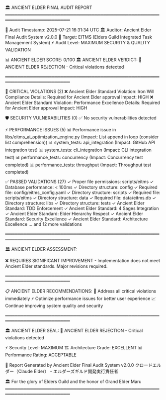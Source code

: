 
🏛️ ANCIENT ELDER FINAL AUDIT REPORT
═══════════════════════════════════════════════════════════════════════

📅 Audit Timestamp: 2025-07-21 16:31:34 UTC
🏛️ Auditor: Ancient Elder Final Audit System v2.0.0
🎯 Target: EITMS (Elders Guild Integrated Task Management System)
⚡ Audit Level: MAXIMUM SECURITY & QUALITY VALIDATION

📊 ANCIENT ELDER SCORE: 0/100
🏛️ ANCIENT ELDER VERDICT: 🚫 ANCIENT ELDER REJECTION - Critical violations detected

═══════════════════════════════════════════════════════════════════════

🚨 CRITICAL VIOLATIONS (2)
   ❌ Ancient Elder Standard Violation: Iron Will Compliance
      Details: Required for Ancient Elder approval
      Impact: HIGH
   ❌ Ancient Elder Standard Violation: Performance Excellence
      Details: Required for Ancient Elder approval
      Impact: HIGH

🛡️ SECURITY VULNERABILITIES (0)
   ✅ No security vulnerabilities detected

⚡ PERFORMANCE ISSUES (5)
   📊 Performance issue in libs/eitms_ai_optimization_engine.py (Impact: List append in loop (consider list comprehension))
   📊 system_tests: api_integration (Impact: GitHub API integration test)
   📊 system_tests: cli_integration (Impact: CLI integration test)
   📊 performance_tests: concurrency (Impact: Concurrency test completed)
   📊 performance_tests: throughput (Impact: Throughput test completed)

✅ PASSED VALIDATIONS (27)
   ✓ Proper file permissions: scripts/eitms
   ✓ Database performance: < 100ms
   ✓ Directory structure: config
   ✓ Required file: config/eitms_config.yaml
   ✓ Directory structure: scripts
   ✓ Required file: scripts/eitms
   ✓ Directory structure: data
   ✓ Required file: data/eitms.db
   ✓ Directory structure: libs
   ✓ Directory structure: tests
   ✓ Ancient Elder Standard: TDD Enforcement
   ✓ Ancient Elder Standard: 4 Sages Integration
   ✓ Ancient Elder Standard: Elder Hierarchy Respect
   ✓ Ancient Elder Standard: Security Excellence
   ✓ Ancient Elder Standard: Architecture Excellence
   ... and 12 more validations

═══════════════════════════════════════════════════════════════════════

🏛️ ANCIENT ELDER ASSESSMENT:

   ❌ REQUIRES SIGNIFICANT IMPROVEMENT - Implementation does not meet
   Ancient Elder standards. Major revisions required.

═══════════════════════════════════════════════════════════════════════

📋 ANCIENT ELDER RECOMMENDATIONS:
   🚨 Address all critical violations immediately
   ⚡ Optimize performance issues for better user experience
   📈 Continue improving system quality and security

═══════════════════════════════════════════════════════════════════════

🏛️ ANCIENT ELDER SEAL:
🚫 ANCIENT ELDER REJECTION - Critical violations detected

⚡ Security Level: MAXIMUM
🏗️ Architecture Grade: EXCELLENT
📊 Performance Rating: ACCEPTABLE

📝 Report Generated by Ancient Elder Final Audit System v2.0.0
   クロードエルダー（Claude Elder） - エルダーズギルド開発実行責任者
   
🏛️ For the glory of Elders Guild and the honor of Grand Elder Maru
═══════════════════════════════════════════════════════════════════════
